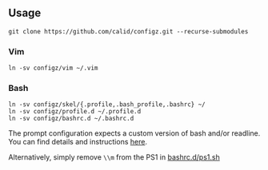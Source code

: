 ## Usage ##

```
git clone https://github.com/calid/configz.git --recurse-submodules
```

### Vim ###

```
ln -sv configz/vim ~/.vim
```

### Bash ###

```
ln -sv configz/skel/{.profile,.bash_profile,.bashrc} ~/
ln -sv configz/profile.d ~/.profile.d
ln -sv configz/bashrc.d ~/.bashrc.d
```

The prompt configuration expects a custom version of bash and/or readline. You can find details and instructions [here](https://github.com/calid/bash).

Alternatively, simply remove `\\m` from the PS1 in [bashrc.d/ps1.sh](https://github.com/calid/configz/blob/14d9ac3487a47cde2a4f0539d5e31b3e064eb1f4/bashrc.d/ps1.sh#L121)
